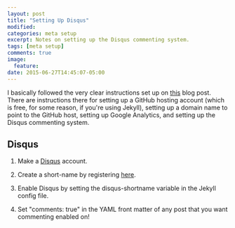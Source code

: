 ```yaml
---
layout: post
title: "Setting Up Disqus"
modified:
categories: meta setup
excerpt: Notes on setting up the Disqus commenting system.
tags: [meta setup]
comments: true
image:
  feature:
date: 2015-06-27T14:45:07-05:00
---
```


I basically followed the very clear instructions set up on [this](https://joshualande.com/jekyll-github-pages-poole/) blog post.
There are instructions there for setting up a GitHub hosting account (which is free, for some reason, if you're using Jekyll), setting up a domain name to point to the GitHub host, setting up Google Analytics, and setting up the Disqus commenting system.

## Disqus

1. Make a [Disqus](www.disqus.com) account.

2. Create a short-name by registering [here](https://disqus.com/admin/create/).

3. Enable Disqus by setting the disqus-shortname variable in the Jekyll config file.

4. Set "comments: true" in the YAML front matter of any post that you want commenting enabled on!
